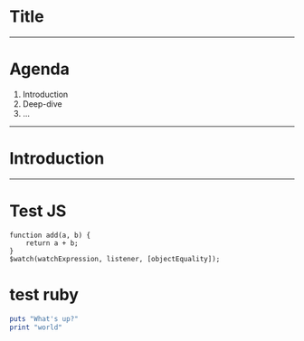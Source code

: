 # Title

---

# Agenda

1. Introduction
2. Deep-dive
3. ...

---

# Introduction

---

# Test JS

```
function add(a, b) {
	return a + b;
}
$watch(watchExpression, listener, [objectEquality]);
```

# test ruby

```ruby
puts "What's up?"
print "world"
```
